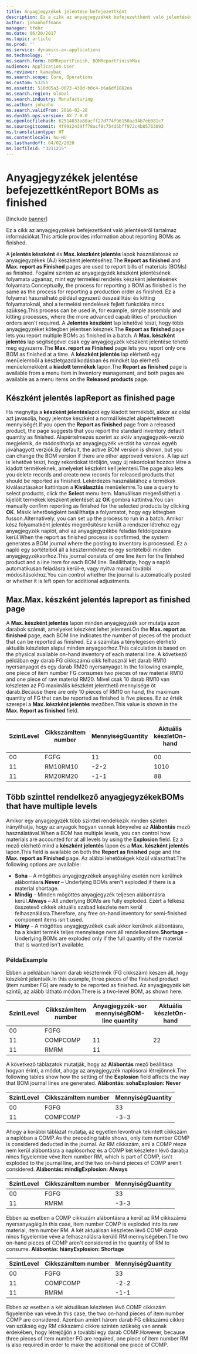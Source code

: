 ```yaml
---
title: Anyagjegyzékek jelentése befejezettként
description: Ez a cikk az anyagjegyzékek befejezettként való jelentéséről tartalmaz információkat.
author: johanhoffmann
manager: tfehr
ms.date: 06/20/2017
ms.topic: article
ms.prod: ''
ms.service: dynamics-ax-applications
ms.technology: ''
ms.search.form: BOMReportFinish, BOMReportFinishMax
audience: Application User
ms.reviewer: kamaybac
ms.search.scope: Core, Operations
ms.custom: 53251
ms.assetid: 510d05a3-0073-438d-b0c4-b6a6df1882ea
ms.search.region: Global
ms.search.industry: Manufacturing
ms.author: johanho
ms.search.validFrom: 2016-02-28
ms.dyn365.ops.version: AX 7.0.0
ms.openlocfilehash: 62514833a80acff27d774f96150aa34b7eb081c7
ms.sourcegitcommit: 4f9912439ff78acf0c754d5bff972c4b85763093
ms.translationtype: HT
ms.contentlocale: hu-HU
ms.lasthandoff: 04/02/2020
ms.locfileid: "3211215"
---
```

# <a name="report-boms-as-finished"></a><span data-ttu-id="f590c-103">Anyagjegyzékek jelentése befejezettként</span><span class="sxs-lookup"><span data-stu-id="f590c-103">Report BOMs as finished</span></span>

[!include [banner](../includes/banner.md)]

<span data-ttu-id="f590c-104">Ez a cikk az anyagjegyzékek befejezettként való jelentéséről tartalmaz információkat.</span><span class="sxs-lookup"><span data-stu-id="f590c-104">This article provides information about reporting BOMs as finished.</span></span>

<span data-ttu-id="f590c-105">A **jelentés készként** és **Max. készként jelentés** lapok használatosak az anyagjegyzékek (AJ) készként jelentéséhez.</span><span class="sxs-lookup"><span data-stu-id="f590c-105">The **Report as finished** and **Max. report as Finished** pages are used to report bills of materials (BOMs) as finished.</span></span> <span data-ttu-id="f590c-106">Fogalmi szintén az anyagjegyzék készként jelentésének folyamata ugyanaz, mint egy termelési rendelés készként jelentésének folyamata.</span><span class="sxs-lookup"><span data-stu-id="f590c-106">Conceptually, the process for reporting a BOM as finished is the same as the process for reporting a production order as finished.</span></span> <span data-ttu-id="f590c-107">Ez a folyamat használható például egyszerű összeállítási és kitting folyamatoknál, ahol a termelési rendelések fejlett funkcióira nincs szükség.</span><span class="sxs-lookup"><span data-stu-id="f590c-107">This process can be used in, for example, simple assembly and kitting processes, where the more advanced capabilities of production orders aren't required.</span></span> <span data-ttu-id="f590c-108">A **Jelentés készként** lap lehetővé teszi, hogy több anyagjegyzéket kötegben jelentsen késznek.</span><span class="sxs-lookup"><span data-stu-id="f590c-108">The **Report as finished** page lets you report multiple BOMs as finished in a batch.</span></span> <span data-ttu-id="f590c-109">A **Max. készként jelentés** lap segítségével csak egy anyagjegyzék készként jelentése tehető meg egyszerre.</span><span class="sxs-lookup"><span data-stu-id="f590c-109">The **Max. report as Finished** page lets you report only one BOM as finished at a time.</span></span> <span data-ttu-id="f590c-110">A **készként jelentés** lap elérhető egy menüelemből a készletgazdálkodásban és mindkét lap elérhető menüelemekként a **kiadott termékek** lapon.</span><span class="sxs-lookup"><span data-stu-id="f590c-110">The **Report as finished** page is available from a menu item in Inventory management, and both pages are available as a menu items on the **Released products** page.</span></span>

## <a name="report-as-finished-page"></a><span data-ttu-id="f590c-111">Készként jelentés lap</span><span class="sxs-lookup"><span data-stu-id="f590c-111">Report as finished page</span></span>
<span data-ttu-id="f590c-112">Ha megnyitja a **készként jelentés**lapot egy kiadott termékből, akkor az oldal azt javasolja, hogy jelentse készként a normál készlet alapértelmezett mennyiségét.</span><span class="sxs-lookup"><span data-stu-id="f590c-112">If you open the **Report as finished** page from a released product, the page suggests that you report the standard inventory default quantity as finished.</span></span> <span data-ttu-id="f590c-113">Alapértelmezés szerint az aktív anyagjegyzék-verzió megjelenik, de módosíthatja az anyagjegyzék verziót ha vannak egyéb jóváhagyott verziók.</span><span class="sxs-lookup"><span data-stu-id="f590c-113">By default, the active BOM version is shown, but you can change the BOM version if there are other approved versions.</span></span> <span data-ttu-id="f590c-114">A lap azt is lehetővé teszi, hogy rekordokat töröljön, vagy új rekordokat hozzon létre a kiadott termékeknek, amelyeket készként kell jelenteni.</span><span class="sxs-lookup"><span data-stu-id="f590c-114">The page also lets you delete records and create new records for released products that should be reported as finished.</span></span> <span data-ttu-id="f590c-115">Lekérdezés használatához a termékek kiválasztásakor kattintson a **Kiválasztás** menüelemre.</span><span class="sxs-lookup"><span data-stu-id="f590c-115">To use a query to select products, click the **Select** menu item.</span></span> <span data-ttu-id="f590c-116">Manuálisan megerősítheti a kijelölt termékek készként jelentését az **OK** gombra kattintva.</span><span class="sxs-lookup"><span data-stu-id="f590c-116">You can manually confirm reporting as finished for the selected products by clicking **OK**.</span></span> <span data-ttu-id="f590c-117">Másik lehetőségként beállíthatja a folyamatot, hogy egy kötegben fusson.</span><span class="sxs-lookup"><span data-stu-id="f590c-117">Alternatively, you can set up the process to run in a batch.</span></span> <span data-ttu-id="f590c-118">Amikor kész folyamatként jelentés megerősítésre került a rendszer létrehoz egy anyagjegyzék naplót, ahol az anyagjegyzékbe feladás feldolgozásra kerül.</span><span class="sxs-lookup"><span data-stu-id="f590c-118">When the report as finished process is confirmed, the system generates a BOM journal where the posting to inventory is processed.</span></span> <span data-ttu-id="f590c-119">Ez a napló egy sortételből áll a késztermékhez és egy sortételből minden anyagjegyzéksorhoz.</span><span class="sxs-lookup"><span data-stu-id="f590c-119">This journal consists of one line item for the finished product and a line item for each BOM line.</span></span> <span data-ttu-id="f590c-120">Beállíthatja, hogy a napló automatikusan feladásra kerül-e, vagy nyitva marad további módosításokhoz.</span><span class="sxs-lookup"><span data-stu-id="f590c-120">You can control whether the journal is automatically posted or whether it is left open for additional adjustments.</span></span>

## <a name="max-report-as-finished-page"></a><span data-ttu-id="f590c-121">Max.</span><span class="sxs-lookup"><span data-stu-id="f590c-121">Max.</span></span> <span data-ttu-id="f590c-122">készként jelentés lap</span><span class="sxs-lookup"><span data-stu-id="f590c-122">report as finished page</span></span>
<span data-ttu-id="f590c-123">A **Max. készként jelentés** lapon minden anyagjegyzék sor mutatja azon darabok számát, amelyeket készként lehet jelenteni.</span><span class="sxs-lookup"><span data-stu-id="f590c-123">On the **Max. report as finished** page, each BOM line indicates the number of pieces of the product that can be reported as finished.</span></span> <span data-ttu-id="f590c-124">Ez a számítás a ténylegesen elérhető aktuális készleten alapul minden anyagsorhoz.</span><span class="sxs-lookup"><span data-stu-id="f590c-124">This calculation is based on the physical available on-hand inventory of each material line.</span></span> <span data-ttu-id="f590c-125">A következő példában egy darab FG cikkszámú cikk felhasznál két darab RM10 nyersanyagot és egy darab RM20 nyersanyagot.</span><span class="sxs-lookup"><span data-stu-id="f590c-125">In the following example, one piece of item number FG consumes two pieces of raw material RM10 and one piece of raw material RM20.</span></span> <span data-ttu-id="f590c-126">Mivel csak 10 darab RM10 van készleten az FG maximális készként jelenthető mennyisége öt darab.</span><span class="sxs-lookup"><span data-stu-id="f590c-126">Because there are only 10 pieces of RM10 on hand, the maximum quantity of FG that can be reported as finished is five pieces.</span></span> <span data-ttu-id="f590c-127">Ez az érték szerepel a **Max. készként jelentés** mezőben.</span><span class="sxs-lookup"><span data-stu-id="f590c-127">This value is shown in the **Max. Report as finished** field.</span></span>

| <span data-ttu-id="f590c-128">Szint</span><span class="sxs-lookup"><span data-stu-id="f590c-128">Level</span></span> | <span data-ttu-id="f590c-129">Cikkszám</span><span class="sxs-lookup"><span data-stu-id="f590c-129">Item number</span></span> | <span data-ttu-id="f590c-130">Mennyiség</span><span class="sxs-lookup"><span data-stu-id="f590c-130">Quantity</span></span> | <span data-ttu-id="f590c-131">Aktuális készlet</span><span class="sxs-lookup"><span data-stu-id="f590c-131">On-hand</span></span> | <span data-ttu-id="f590c-132">Max.</span><span class="sxs-lookup"><span data-stu-id="f590c-132">Max.</span></span> <span data-ttu-id="f590c-133">Készként jelentés</span><span class="sxs-lookup"><span data-stu-id="f590c-133">Report as finished</span></span> |
|-------|-------------|----------|---------|-------------------------|
| <span data-ttu-id="f590c-134">0</span><span class="sxs-lookup"><span data-stu-id="f590c-134">0</span></span>     | <span data-ttu-id="f590c-135">FG</span><span class="sxs-lookup"><span data-stu-id="f590c-135">FG</span></span>          |  <span data-ttu-id="f590c-136">1</span><span class="sxs-lookup"><span data-stu-id="f590c-136">1</span></span>       | <span data-ttu-id="f590c-137">0</span><span class="sxs-lookup"><span data-stu-id="f590c-137">0</span></span>       | <span data-ttu-id="f590c-138">5</span><span class="sxs-lookup"><span data-stu-id="f590c-138">5</span></span>                       |
| <span data-ttu-id="f590c-139">1</span><span class="sxs-lookup"><span data-stu-id="f590c-139">1</span></span>     | <span data-ttu-id="f590c-140">RM10</span><span class="sxs-lookup"><span data-stu-id="f590c-140">RM10</span></span>        | <span data-ttu-id="f590c-141">-2</span><span class="sxs-lookup"><span data-stu-id="f590c-141">-2</span></span>       | <span data-ttu-id="f590c-142">10</span><span class="sxs-lookup"><span data-stu-id="f590c-142">10</span></span>      | <span data-ttu-id="f590c-143">5</span><span class="sxs-lookup"><span data-stu-id="f590c-143">5</span></span>                       |
| <span data-ttu-id="f590c-144">1</span><span class="sxs-lookup"><span data-stu-id="f590c-144">1</span></span>     | <span data-ttu-id="f590c-145">RM20</span><span class="sxs-lookup"><span data-stu-id="f590c-145">RM20</span></span>        | <span data-ttu-id="f590c-146">-1</span><span class="sxs-lookup"><span data-stu-id="f590c-146">-1</span></span>       |  <span data-ttu-id="f590c-147">8</span><span class="sxs-lookup"><span data-stu-id="f590c-147">8</span></span>      | <span data-ttu-id="f590c-148">8</span><span class="sxs-lookup"><span data-stu-id="f590c-148">8</span></span>                       |

## <a name="boms-that-have-multiple-levels"></a><span data-ttu-id="f590c-149">Több szinttel rendelkező anyagjegyzékek</span><span class="sxs-lookup"><span data-stu-id="f590c-149">BOMs that have multiple levels</span></span>
<span data-ttu-id="f590c-150">Amikor egy anyagjegyzék több szinttel rendelkezik minden szinten irányíthatja, hogy az anyagok hogyan vannak könyvelve az **Alábontás** mező használatával.</span><span class="sxs-lookup"><span data-stu-id="f590c-150">When a BOM has multiple levels, you can control how materials are accounted for at all levels by using the **Explosion** field.</span></span> <span data-ttu-id="f590c-151">Ez a mező elérhető mind a **készként jelentés** lapon és a **Max. készként jelentés** lapon.</span><span class="sxs-lookup"><span data-stu-id="f590c-151">This field is available on both the **Report as finished** page and the **Max. report as Finished** page.</span></span> <span data-ttu-id="f590c-152">Az alábbi lehetőségek közül választhat:</span><span class="sxs-lookup"><span data-stu-id="f590c-152">The following options are available:</span></span>

-   <span data-ttu-id="f590c-153">**Soha** – A mögöttes anyagjegyzékek anyaghiány esetén nem kerülnek alábontásra.</span><span class="sxs-lookup"><span data-stu-id="f590c-153">**Never** – Underlying BOMs aren't exploded if there is a material shortage.</span></span>
-   <span data-ttu-id="f590c-154">**Mindig** – Minden mögöttes anyagjegyzék teljesen alábontásra kerül.</span><span class="sxs-lookup"><span data-stu-id="f590c-154">**Always** – All underlying BOMs are fully exploded.</span></span> <span data-ttu-id="f590c-155">Ezért a félkész összetevő cikkek aktuális szabad készlete nem kerül felhasználásra.</span><span class="sxs-lookup"><span data-stu-id="f590c-155">Therefore, any free on-hand inventory for semi-finished component items isn't used.</span></span>
-   <span data-ttu-id="f590c-156">**Hiány** – A mögöttes anyagjegyzékek csak akkor kerülnek alábontásra, ha a kívánt termék teljes mennyisége nem áll rendelkezésre.</span><span class="sxs-lookup"><span data-stu-id="f590c-156">**Shortage** – Underlying BOMs are exploded only if the full quantity of the material that is wanted isn't available.</span></span>

### <a name="example"></a><span data-ttu-id="f590c-157">Példa</span><span class="sxs-lookup"><span data-stu-id="f590c-157">Example</span></span>

<span data-ttu-id="f590c-158">Ebben a példában három darab késztermék (FG cikkszám) készen áll, hogy készként jelentsék.</span><span class="sxs-lookup"><span data-stu-id="f590c-158">In this example, three pieces of the finished product (item number FG) are ready to be reported as finished.</span></span> <span data-ttu-id="f590c-159">Az anyagjegyzék két szintű, az alább látható módon.</span><span class="sxs-lookup"><span data-stu-id="f590c-159">There is a two-level BOM, as shown here.</span></span>

| <span data-ttu-id="f590c-160">Szint</span><span class="sxs-lookup"><span data-stu-id="f590c-160">Level</span></span> | <span data-ttu-id="f590c-161">Cikkszám</span><span class="sxs-lookup"><span data-stu-id="f590c-161">Item number</span></span> | <span data-ttu-id="f590c-162">Anyagjegyzék-sor mennyiség</span><span class="sxs-lookup"><span data-stu-id="f590c-162">BOM-line quantity</span></span> | <span data-ttu-id="f590c-163">Aktuális készlet</span><span class="sxs-lookup"><span data-stu-id="f590c-163">On-hand</span></span> |
|-------|-------------|-------------------|---------|
| <span data-ttu-id="f590c-164">0</span><span class="sxs-lookup"><span data-stu-id="f590c-164">0</span></span>     | <span data-ttu-id="f590c-165">FG</span><span class="sxs-lookup"><span data-stu-id="f590c-165">FG</span></span>          |                   |         |
| <span data-ttu-id="f590c-166">1</span><span class="sxs-lookup"><span data-stu-id="f590c-166">1</span></span>     | <span data-ttu-id="f590c-167">COMP</span><span class="sxs-lookup"><span data-stu-id="f590c-167">COMP</span></span>        | <span data-ttu-id="f590c-168">1</span><span class="sxs-lookup"><span data-stu-id="f590c-168">1</span></span>                 | <span data-ttu-id="f590c-169">2</span><span class="sxs-lookup"><span data-stu-id="f590c-169">2</span></span>       |
| <span data-ttu-id="f590c-170">1</span><span class="sxs-lookup"><span data-stu-id="f590c-170">1</span></span>     | <span data-ttu-id="f590c-171">RM</span><span class="sxs-lookup"><span data-stu-id="f590c-171">RM</span></span>          | <span data-ttu-id="f590c-172">1</span><span class="sxs-lookup"><span data-stu-id="f590c-172">1</span></span>                 |         |

<span data-ttu-id="f590c-173">A következő táblázatok mutatják, hogy az **Alábontás** mező beállítása hogyan érinti, a módot, ahogy az anyagjegyzék naplósorai létrejönnek.</span><span class="sxs-lookup"><span data-stu-id="f590c-173">The following tables show how the setting of the **Explosion** field affects the way that BOM journal lines are generated.</span></span> <span data-ttu-id="f590c-174">**Alábontás: soha**</span><span class="sxs-lookup"><span data-stu-id="f590c-174">**Explosion: Never**</span></span>

| <span data-ttu-id="f590c-175">Szint</span><span class="sxs-lookup"><span data-stu-id="f590c-175">Level</span></span> | <span data-ttu-id="f590c-176">Cikkszám</span><span class="sxs-lookup"><span data-stu-id="f590c-176">Item number</span></span> | <span data-ttu-id="f590c-177">Mennyiség</span><span class="sxs-lookup"><span data-stu-id="f590c-177">Quantity</span></span> |
|-------|-------------|----------|
| <span data-ttu-id="f590c-178">0</span><span class="sxs-lookup"><span data-stu-id="f590c-178">0</span></span>     | <span data-ttu-id="f590c-179">FG</span><span class="sxs-lookup"><span data-stu-id="f590c-179">FG</span></span>          | <span data-ttu-id="f590c-180">3</span><span class="sxs-lookup"><span data-stu-id="f590c-180">3</span></span>        |
| <span data-ttu-id="f590c-181">1</span><span class="sxs-lookup"><span data-stu-id="f590c-181">1</span></span>     | <span data-ttu-id="f590c-182">COMP</span><span class="sxs-lookup"><span data-stu-id="f590c-182">COMP</span></span>        | <span data-ttu-id="f590c-183">-3</span><span class="sxs-lookup"><span data-stu-id="f590c-183">-3</span></span>       |

<span data-ttu-id="f590c-184">Ahogy a korábbi táblázat mutatja, az egyetlen levontnak tekintett cikkszám a naplóban a COMP.</span><span class="sxs-lookup"><span data-stu-id="f590c-184">As the preceding table shows, only item number COMP is considered deducted in the journal.</span></span> <span data-ttu-id="f590c-185">Az RM cikkszám, ami a COMP része nem kerül alábontásra a naplósorhoz és a COMP két készleten lévő darabja nincs figyelembe véve.</span><span class="sxs-lookup"><span data-stu-id="f590c-185">Item number RM, which is part of COMP, isn't exploded to the journal line, and the two on-hand pieces of COMP aren't considered.</span></span> <span data-ttu-id="f590c-186">**Alábontás: mindig**</span><span class="sxs-lookup"><span data-stu-id="f590c-186">**Explosion: Always**</span></span>

| <span data-ttu-id="f590c-187">Szint</span><span class="sxs-lookup"><span data-stu-id="f590c-187">Level</span></span> | <span data-ttu-id="f590c-188">Cikkszám</span><span class="sxs-lookup"><span data-stu-id="f590c-188">Item number</span></span> | <span data-ttu-id="f590c-189">Mennyiség</span><span class="sxs-lookup"><span data-stu-id="f590c-189">Quantity</span></span> |
|-------|-------------|----------|
| <span data-ttu-id="f590c-190">0</span><span class="sxs-lookup"><span data-stu-id="f590c-190">0</span></span>     | <span data-ttu-id="f590c-191">FG</span><span class="sxs-lookup"><span data-stu-id="f590c-191">FG</span></span>          | <span data-ttu-id="f590c-192">3</span><span class="sxs-lookup"><span data-stu-id="f590c-192">3</span></span>        |
| <span data-ttu-id="f590c-193">1</span><span class="sxs-lookup"><span data-stu-id="f590c-193">1</span></span>     | <span data-ttu-id="f590c-194">RM</span><span class="sxs-lookup"><span data-stu-id="f590c-194">RM</span></span>          | <span data-ttu-id="f590c-195">-3</span><span class="sxs-lookup"><span data-stu-id="f590c-195">-3</span></span>       |

<span data-ttu-id="f590c-196">Ebben az esetben a COMP cikkszám alábontásra a kerül az RM cikkszámú nyersanyagáig.</span><span class="sxs-lookup"><span data-stu-id="f590c-196">In this case, item number COMP is exploded into its raw material, item number RM.</span></span> <span data-ttu-id="f590c-197">A két aktuálisan készleten lévő COMP darab nincs figyelembe véve a felhasználásra kerülő RM mennyiségében.</span><span class="sxs-lookup"><span data-stu-id="f590c-197">The two on-hand pieces of COMP aren't considered in the quantity of RM to consume.</span></span> <span data-ttu-id="f590c-198">**Alábontás: hiány**</span><span class="sxs-lookup"><span data-stu-id="f590c-198">**Explosion: Shortage**</span></span>

| <span data-ttu-id="f590c-199">Szint</span><span class="sxs-lookup"><span data-stu-id="f590c-199">Level</span></span> | <span data-ttu-id="f590c-200">Cikkszám</span><span class="sxs-lookup"><span data-stu-id="f590c-200">Item number</span></span> | <span data-ttu-id="f590c-201">Mennyiség</span><span class="sxs-lookup"><span data-stu-id="f590c-201">Quantity</span></span> |
|-------|-------------|----------|
| <span data-ttu-id="f590c-202">0</span><span class="sxs-lookup"><span data-stu-id="f590c-202">0</span></span>     | <span data-ttu-id="f590c-203">FG</span><span class="sxs-lookup"><span data-stu-id="f590c-203">FG</span></span>          | <span data-ttu-id="f590c-204">3</span><span class="sxs-lookup"><span data-stu-id="f590c-204">3</span></span>        |
| <span data-ttu-id="f590c-205">1</span><span class="sxs-lookup"><span data-stu-id="f590c-205">1</span></span>     | <span data-ttu-id="f590c-206">COMP</span><span class="sxs-lookup"><span data-stu-id="f590c-206">COMP</span></span>        | <span data-ttu-id="f590c-207">-2</span><span class="sxs-lookup"><span data-stu-id="f590c-207">-2</span></span>       |
| <span data-ttu-id="f590c-208">1</span><span class="sxs-lookup"><span data-stu-id="f590c-208">1</span></span>     | <span data-ttu-id="f590c-209">RM</span><span class="sxs-lookup"><span data-stu-id="f590c-209">RM</span></span>          | <span data-ttu-id="f590c-210">-1</span><span class="sxs-lookup"><span data-stu-id="f590c-210">-1</span></span>       |

<span data-ttu-id="f590c-211">Ebben az esetben a két aktuálisan készleten lévő COMP cikkszám figyelembe van véve.</span><span class="sxs-lookup"><span data-stu-id="f590c-211">In this case, the two on-hand pieces of item number COMP are considered.</span></span> <span data-ttu-id="f590c-212">Azonban amiért három darab FG cikkszámú cikkre van szükség egy RM cikkszámú cikkre szintén szükség van annak érdekében, hogy létrejöjjön a további egy darab COMP.</span><span class="sxs-lookup"><span data-stu-id="f590c-212">However, because three pieces of item number FG are required, one piece of item number RM is also required in order to make the additional one piece of COMP.</span></span>




